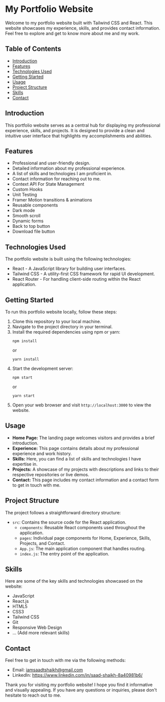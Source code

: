 
# My Portfolio Website

Welcome to my portfolio website built with Tailwind CSS and React. This website showcases my experience, skills, and provides contact information. Feel free to explore and get to know more about me and my work.

## Table of Contents

- [Introduction](#introduction)
- [Features](#features)
- [Technologies Used](#technologies-used)
- [Getting Started](#getting-started)
- [Usage](#usage)
- [Project Structure](#project-structure)
- [Skills](#skills)
- [Contact](#contact)

## Introduction

This portfolio website serves as a central hub for displaying my professional experience, skills, and projects. It is designed to provide a clean and intuitive user interface that highlights my accomplishments and abilities.

## Features

- Professional and user-friendly design.
- Detailed information about my professional experience.
- A list of skills and technologies I am proficient in.
- Contact information for reaching out to me.
- Context API For State Management
- Custom Hooks
- Unit Testing
- Framer Motion transitions & animations
- Reusable components
- Dark mode
- Smooth scroll
- Dynamic forms
- Back to top button
- Download file button

## Technologies Used

The portfolio website is built using the following technologies:

- React - A JavaScript library for building user interfaces.
- Tailwind CSS - A utility-first CSS framework for rapid UI development.
- React Router - For handling client-side routing within the React application.

## Getting Started

To run this portfolio website locally, follow these steps:

1. Clone this repository to your local machine.
2. Navigate to the project directory in your terminal.
3. Install the required dependencies using npm or yarn:
   ```
   npm install
   ```
   or
   ```
   yarn install
   ```
4. Start the development server:
   ```
   npm start
   ```
   or
   ```
   yarn start
   ```
5. Open your web browser and visit `http://localhost:3000` to view the website.

## Usage

- **Home Page:** The landing page welcomes visitors and provides a brief introduction.
- **Experience:** This page contains details about my professional experience and work history.
- **Skills:** Here, you can find a list of skills and technologies I have expertise in.
- **Projects:** A showcase of my projects with descriptions and links to their respective repositories or live demos.
- **Contact:** This page includes my contact information and a contact form to get in touch with me.

## Project Structure

The project follows a straightforward directory structure:

- `src`: Contains the source code for the React application.
  - `components`: Reusable React components used throughout the application.
  - `pages`: Individual page components for Home, Experience, Skills, Projects, and Contact.
  - `App.js`: The main application component that handles routing.
  - `index.js`: The entry point of the application.

## Skills

Here are some of the key skills and technologies showcased on the website:

- JavaScript
- React.js
- HTML5
- CSS3
- Tailwind CSS
- Git
- Responsive Web Design
- ... (Add more relevant skills)

## Contact

Feel free to get in touch with me via the following methods:

- Email: iamsaadtshaikh@gmail.com
- LinkedIn: https://www.linkedin.com/in/saad-shaikh-8a40981b6/

Thank you for visiting my portfolio website! I hope you find it informative and visually appealing. If you have any questions or inquiries, please don't hesitate to reach out to me.
